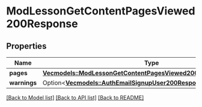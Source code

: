 # ModLessonGetContentPagesViewed200Response

## Properties

Name | Type | Description | Notes
------------ | ------------- | ------------- | -------------
**pages** | [**Vec<models::ModLessonGetContentPagesViewed200ResponsePagesInner>**](mod_lesson_get_content_pages_viewed_200_response_pages_inner.md) |  | 
**warnings** | Option<[**Vec<models::AuthEmailSignupUser200ResponseWarningsInner>**](auth_email_signup_user_200_response_warnings_inner.md)> |  | [optional]

[[Back to Model list]](../README.md#documentation-for-models) [[Back to API list]](../README.md#documentation-for-api-endpoints) [[Back to README]](../README.md)


